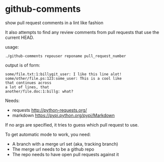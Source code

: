 github-comments
===============

show pull request comments in a lint like fashion

It also attempts to find any review comments
from pull requests that use the current HEAD.

usage:
```
./github-comments repouser reponame pull_request_number
```

output is of form:

```
some/file.txt:1:billygit_user: I like this line alot!
some/other/file.ps:123:some_user: This is a cool like
that continues across
a lot of lines, that
another/file.doc:1:billg: what?
```

Needs:
- requests http://python-requests.org/
- markdown https://pypi.python.org/pypi/Markdown

If no args are specified, it tries to guess
which pull request to use. 

To get automatic mode to work, you need:

- A branch with a merge url set (aka, tracking branch)
- The merge url needs to be a github repo
- The repo needs to have open pull requests against it


